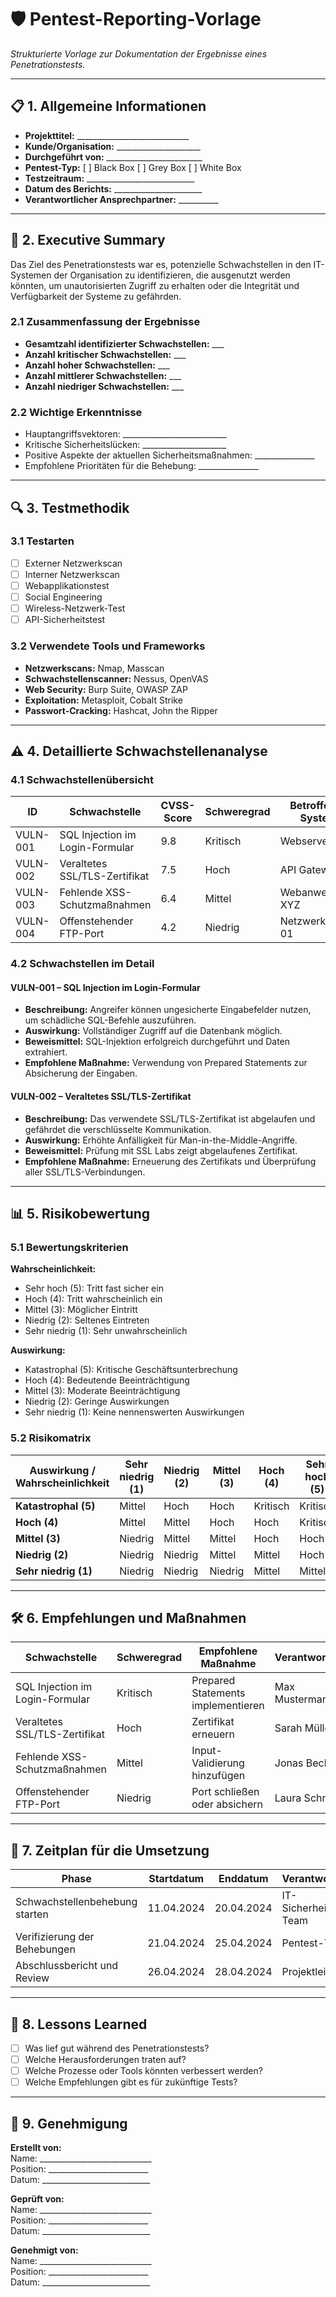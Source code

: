 # 🛡 **Pentest-Reporting-Vorlage**  

*Strukturierte Vorlage zur Dokumentation der Ergebnisse eines Penetrationstests.*  

---

## 📋 **1. Allgemeine Informationen**  

- **Projekttitel:** ____________________________  
- **Kunde/Organisation:** _____________________  
- **Durchgeführt von:** ________________________  
- **Pentest-Typ:** [ ] Black Box [ ] Grey Box [ ] White Box  
- **Testzeitraum:** ___________________________  
- **Datum des Berichts:** ______________________  
- **Verantwortlicher Ansprechpartner:** __________  

---

## 📑 **2. Executive Summary**  

Das Ziel des Penetrationstests war es, potenzielle Schwachstellen in den IT-Systemen der Organisation zu identifizieren, die ausgenutzt werden könnten, um unautorisierten Zugriff zu erhalten oder die Integrität und Verfügbarkeit der Systeme zu gefährden.  

### **2.1 Zusammenfassung der Ergebnisse**  
- **Gesamtzahl identifizierter Schwachstellen:** ___  
- **Anzahl kritischer Schwachstellen:** ___  
- **Anzahl hoher Schwachstellen:** ___  
- **Anzahl mittlerer Schwachstellen:** ___  
- **Anzahl niedriger Schwachstellen:** ___  

### **2.2 Wichtige Erkenntnisse**  
- Hauptangriffsvektoren: __________________________  
- Kritische Sicherheitslücken: _____________________  
- Positive Aspekte der aktuellen Sicherheitsmaßnahmen: _______________  
- Empfohlene Prioritäten für die Behebung: _______________  

---

## 🔍 **3. Testmethodik**  

### **3.1 Testarten**  
- [ ] Externer Netzwerkscan  
- [ ] Interner Netzwerkscan  
- [ ] Webapplikationstest  
- [ ] Social Engineering  
- [ ] Wireless-Netzwerk-Test  
- [ ] API-Sicherheitstest  

### **3.2 Verwendete Tools und Frameworks**  
- **Netzwerkscans:** Nmap, Masscan  
- **Schwachstellenscanner:** Nessus, OpenVAS  
- **Web Security:** Burp Suite, OWASP ZAP  
- **Exploitation:** Metasploit, Cobalt Strike  
- **Passwort-Cracking:** Hashcat, John the Ripper  

---

## ⚠️ **4. Detaillierte Schwachstellenanalyse**  

### **4.1 Schwachstellenübersicht**  

| **ID**   | **Schwachstelle**                  | **CVSS-Score** | **Schweregrad** | **Betroffenes System** | **Status** |  
|----------|------------------------------------|---------------|----------------|------------------------|------------|  
| VULN-001 | SQL Injection im Login-Formular   | 9.8           | Kritisch       | Webserver 01           | Offen      |  
| VULN-002 | Veraltetes SSL/TLS-Zertifikat     | 7.5           | Hoch           | API Gateway            | Offen      |  
| VULN-003 | Fehlende XSS-Schutzmaßnahmen      | 6.4           | Mittel         | Webanwendung XYZ       | Offen      |  
| VULN-004 | Offenstehender FTP-Port           | 4.2           | Niedrig        | Netzwerkgerät 01       | Offen      |  

### **4.2 Schwachstellen im Detail**  

#### **VULN-001 – SQL Injection im Login-Formular**  
- **Beschreibung:** Angreifer können ungesicherte Eingabefelder nutzen, um schädliche SQL-Befehle auszuführen.  
- **Auswirkung:** Vollständiger Zugriff auf die Datenbank möglich.  
- **Beweismittel:** SQL-Injektion erfolgreich durchgeführt und Daten extrahiert.  
- **Empfohlene Maßnahme:** Verwendung von Prepared Statements zur Absicherung der Eingaben.  

#### **VULN-002 – Veraltetes SSL/TLS-Zertifikat**  
- **Beschreibung:** Das verwendete SSL/TLS-Zertifikat ist abgelaufen und gefährdet die verschlüsselte Kommunikation.  
- **Auswirkung:** Erhöhte Anfälligkeit für Man-in-the-Middle-Angriffe.  
- **Beweismittel:** Prüfung mit SSL Labs zeigt abgelaufenes Zertifikat.  
- **Empfohlene Maßnahme:** Erneuerung des Zertifikats und Überprüfung aller SSL/TLS-Verbindungen.  

---

## 📊 **5. Risikobewertung**  

### **5.1 Bewertungskriterien**  

**Wahrscheinlichkeit:**  
- Sehr hoch (5): Tritt fast sicher ein  
- Hoch (4): Tritt wahrscheinlich ein  
- Mittel (3): Möglicher Eintritt  
- Niedrig (2): Seltenes Eintreten  
- Sehr niedrig (1): Sehr unwahrscheinlich  

**Auswirkung:**  
- Katastrophal (5): Kritische Geschäftsunterbrechung  
- Hoch (4): Bedeutende Beeinträchtigung  
- Mittel (3): Moderate Beeinträchtigung  
- Niedrig (2): Geringe Auswirkungen  
- Sehr niedrig (1): Keine nennenswerten Auswirkungen  

### **5.2 Risikomatrix**  

| **Auswirkung** / **Wahrscheinlichkeit** | **Sehr niedrig (1)** | **Niedrig (2)** | **Mittel (3)** | **Hoch (4)** | **Sehr hoch (5)** |  
|-----------------------------------------|----------------------|----------------|---------------|-------------|-------------------|  
| **Katastrophal (5)**                    | Mittel               | Hoch           | Hoch          | Kritisch    | Kritisch          |  
| **Hoch (4)**                            | Mittel               | Mittel         | Hoch          | Hoch        | Kritisch          |  
| **Mittel (3)**                          | Niedrig              | Mittel         | Mittel        | Hoch        | Hoch              |  
| **Niedrig (2)**                         | Niedrig              | Niedrig        | Mittel        | Mittel      | Hoch              |  
| **Sehr niedrig (1)**                    | Niedrig              | Niedrig        | Niedrig       | Mittel      | Mittel            |  

---

## 🛠 **6. Empfehlungen und Maßnahmen**  

| **Schwachstelle**                  | **Schweregrad** | **Empfohlene Maßnahme**               | **Verantwortlich** | **Frist**     |  
|------------------------------------|----------------|---------------------------------------|--------------------|--------------|  
| SQL Injection im Login-Formular    | Kritisch       | Prepared Statements implementieren    | Max Mustermann     | 10.04.2024   |  
| Veraltetes SSL/TLS-Zertifikat      | Hoch           | Zertifikat erneuern                   | Sarah Müller       | 12.04.2024   |  
| Fehlende XSS-Schutzmaßnahmen       | Mittel         | Input-Validierung hinzufügen          | Jonas Becker       | 15.04.2024   |  
| Offenstehender FTP-Port            | Niedrig        | Port schließen oder absichern         | Laura Schmidt      | 20.04.2024   |  

---

## 📅 **7. Zeitplan für die Umsetzung**  

| **Phase**                         | **Startdatum**   | **Enddatum**     | **Verantwortlich**   |  
|-----------------------------------|------------------|------------------|----------------------|  
| Schwachstellenbehebung starten    | 11.04.2024       | 20.04.2024       | IT-Sicherheits-Team  |  
| Verifizierung der Behebungen      | 21.04.2024       | 25.04.2024       | Pentest-Team         |  
| Abschlussbericht und Review       | 26.04.2024       | 28.04.2024       | Projektleiter        |  

---

## 🚨 **8. Lessons Learned**  

- [ ] Was lief gut während des Penetrationstests?  
- [ ] Welche Herausforderungen traten auf?  
- [ ] Welche Prozesse oder Tools könnten verbessert werden?  
- [ ] Welche Empfehlungen gibt es für zukünftige Tests?  

---

## 📝 **9. Genehmigung**  

**Erstellt von:**  
Name: ____________________________  
Position: _________________________  
Datum: ___________________________  

**Geprüft von:**  
Name: ____________________________  
Position: _________________________  
Datum: ___________________________  

**Genehmigt von:**  
Name: ____________________________  
Position: _________________________  
Datum: ___________________________  
